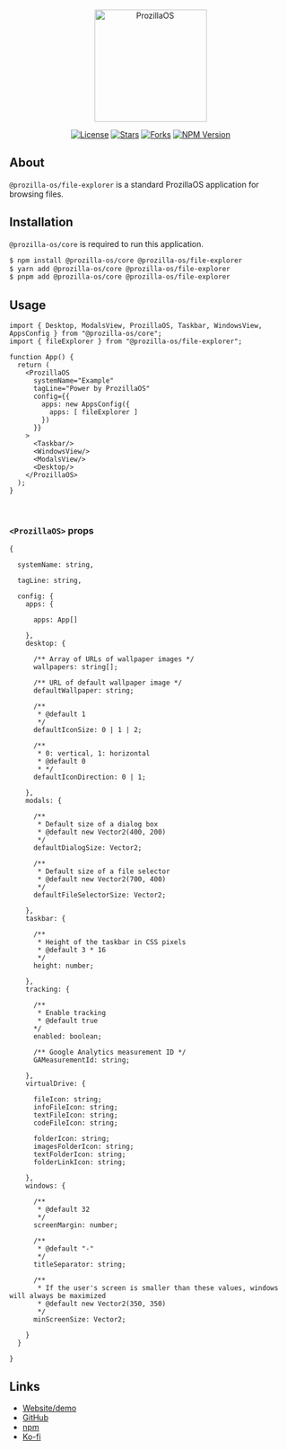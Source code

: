 <div align="center">
  <br />
  <p>
    <a href="https://os.prozilla.dev/"><img src="https://os.prozilla.dev/assets/logo.png" height="200" alt="ProzillaOS" /></a>
  </p>
  <p>
    <a href="https://github.com/prozilla-os/ProzillaOS/blob/main/LICENSE.md"><img alt="License" src="https://img.shields.io/github/license/Prozilla/ProzillaOS?style=flat-square&color=FF4D5B&label=License"></a>
    <a href="https://github.com/prozilla-os/ProzillaOS"><img alt="Stars" src="https://img.shields.io/github/stars/Prozilla/ProzillaOS?style=flat-square&color=FED24C&label=%E2%AD%90"></a>
    <a href="https://github.com/prozilla-os/ProzillaOS"><img alt="Forks" src="https://img.shields.io/github/forks/Prozilla/ProzillaOS?style=flat-square&color=4D9CFF&label=Forks&logo=github"></a>
    <a href="https://www.npmjs.com/package/prozilla-os"><img alt="NPM Version" src="https://img.shields.io/npm/v/prozilla-os?logo=npm&style=flat-square&label=prozilla-os&color=FF4D5B"></a>
  </p>
</div>

## About 

`@prozilla-os/file-explorer` is a standard ProzillaOS application for browsing files.

## Installation

`@prozilla-os/core` is required to run this application.

```sh
$ npm install @prozilla-os/core @prozilla-os/file-explorer
$ yarn add @prozilla-os/core @prozilla-os/file-explorer
$ pnpm add @prozilla-os/core @prozilla-os/file-explorer
```

## Usage

```tsx
import { Desktop, ModalsView, ProzillaOS, Taskbar, WindowsView, AppsConfig } from "@prozilla-os/core";
import { fileExplorer } from "@prozilla-os/file-explorer";

function App() {
  return (
    <ProzillaOS
      systemName="Example"
      tagLine="Power by ProzillaOS"
      config={{
        apps: new AppsConfig({
          apps: [ fileExplorer ]
        })
      }}
    >
      <Taskbar/>
      <WindowsView/>
      <ModalsView/>
      <Desktop/>
    </ProzillaOS>
  );
}
```

<br />

### `<ProzillaOS>` props

```tsx
{

  systemName: string,

  tagLine: string,

  config: {
    apps: {

      apps: App[]

    },
    desktop: {

      /** Array of URLs of wallpaper images */
      wallpapers: string[];

      /** URL of default wallpaper image */
      defaultWallpaper: string;

      /**
       * @default 1
       */
      defaultIconSize: 0 | 1 | 2;

      /**
       * 0: vertical, 1: horizontal
       * @default 0
       * */
      defaultIconDirection: 0 | 1; 

    },
    modals: {

      /**
       * Default size of a dialog box
       * @default new Vector2(400, 200)
       */
      defaultDialogSize: Vector2;

      /**
       * Default size of a file selector
       * @default new Vector2(700, 400)
       */
      defaultFileSelectorSize: Vector2;

    },
    taskbar: {

      /**
       * Height of the taskbar in CSS pixels
       * @default 3 * 16
       */
      height: number;

    },
    tracking: {

      /**
       * Enable tracking
       * @default true
      */
      enabled: boolean;

      /** Google Analytics measurement ID */
      GAMeasurementId: string;

    },
    virtualDrive: {

      fileIcon: string;
      infoFileIcon: string;
      textFileIcon: string;
      codeFileIcon: string;

      folderIcon: string;
      imagesFolderIcon: string;
      textFolderIcon: string;
      folderLinkIcon: string;

    },
    windows: {

      /**
       * @default 32
       */
      screenMargin: number;

      /**
       * @default "-"
       */
      titleSeparator: string;

      /**
       * If the user's screen is smaller than these values, windows will always be maximized
       * @default new Vector2(350, 350)
       */
      minScreenSize: Vector2;

    }
  }

}
```

## Links

- [Website/demo][website]
- [GitHub][github]
- [npm][npm]
- [Ko-fi][ko-fi]

[website]: https://os.prozilla.dev/
[github]: https://github.com/prozilla-os/ProzillaOS/tree/convert-to-monorepo/packages/apps/file-explorer
[npm]: https://www.npmjs.com/package/@prozilla-os/file-explorer
[ko-fi]: https://ko-fi.com/prozilla